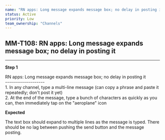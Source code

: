 ```yaml
---
name: "RN apps: Long message expands message box; no delay in posting it"
status: Active
priority: Low
team_ownership: "Channels"
---
```


## MM-T108: RN apps: Long message expands message box; no delay in posting it

---

**Step 1**

RN apps: Long message expands message box; no delay in posting it\
\--------------------\
1\. In any channel, type a multi-line message (can copy a phrase and paste it repeatedly; don't post it yet)\
2\. At the end of the message, type a bunch of characters as quickly as you can, then immediately tap on the "aeroplane" icon

**Expected**

The text box should expand to multiple lines as the message is typed. There should be no lag between pushing the send button and the message posting.
